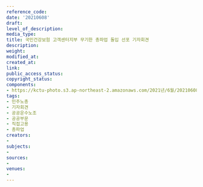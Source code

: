 ```yaml
---
reference_code: 
date: '20210608'
draft: 
level_of_description: 
media_type: 
title: 국민건강보험 고객센터지부 무기한 총파업 돌입 선포 기자회견
description: 
weight: 
modified_at: 
created_at: 
link: 
public_access_status: 
copyright_status: 
components:
- https://kctu-photo.s3.ap-northeast-2.amazonaws.com/2021년/6월/20210608-국민건강보험+고객센터지부+무기한+총파업+돌입+선포+기자회견_민주노총_기자회견_공공운수노조_공공부문_직접고용_총파업/_1D20227.jpg
tags:
- 민주노총
- 기자회견
- 공공운수노조
- 공공부문
- 직접고용
- 총파업
creators:
- 
subjects:
- 
sources:
- 
venues:
- 
---
```

